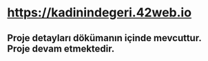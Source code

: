 # https://kadinindegeri.42web.io
## Proje detayları dökümanın içinde mevcuttur. Proje devam etmektedir.
